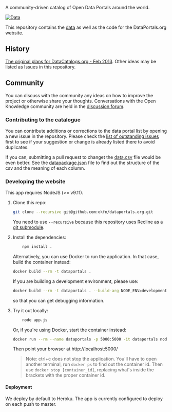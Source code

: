 A community-driven catalog of Open Data Portals around the world.

[![Data](https://github.com/okfn/dataportals.org/actions/workflows/frictionless.yaml/badge.svg)](https://repository.frictionlessdata.io/report?user=okfn&repo=dataportals.org&flow=portals)

This repository contains the [data](data/README.md) as well as the code
for the DataPortals.org website.

## History

[The original plans for DataCatalogs.org - Feb 2013](https://docs.google.com/a/okfn.org/document/d/1MP1eaxUPir9msLt4rRwYqdupE3-qeLZAqFXRiXuvwkA/edit).
Other ideas may be listed as Issues in this repository.

## Community

You can discuss with the community any ideas on how to improve the
project or otherwise share your thoughts. Conversations with the Open
Knowledge community are held in the
[discussion forum](https://discuss.okfn.org/c/open-knowledge-labs/dataportals). 

### Contributing to the catalogue

You can contribute additions or corrections to the data portal list by
opening a new issue in the repository. Please check the
[list of outstanding issues](https://github.com/okfn/dataportals.org/issues)
first to see if your suggestion or change is already listed there to
avoid duplicates.

If you can, submitting a pull request to changet the
[data.csv](https://github.com/okfn/dataportals.org/blob/master/data/portals.csv)
file would be even better. See the
[datapackage.json](https://github.com/okfn/dataportals.org/blob/master/data/datapackage.json)
file to find out the structure of the csv and the meaning of each column.

### Developing the website

This app requires NodeJS (>= v9.11).

1. Clone this repo:

    ```bash
    git clone --recursive git@github.com:okfn/dataportals.org.git
    ```
    You need to use `--recursive` because this repository uses Recline as a
    [git submodule](https://github.blog/2016-02-01-working-with-submodules/#joining-a-project-using-submodules).

2. Install the dependencies:

    ```bash
        npm install .
    ```

    Alternatively, you can use Docker to run the application. In that
    case, build the container instead:

    ```bash
    docker build --rm -t dataportals .
    ```

    If you are building a development environment, please use:

    ```bash
    docker build --rm -t dataportals . --build-arg NODE_ENV=development
    ```

    so that you can get debugging information.

3. Try it out locally:

    ```bash
        node app.js
    ```

    Or, if you're using Docker, start the container instead:

    ```bash
    docker run --rm --name dataportals -p 5000:5000 -it dataportals node app.js
    ```

   Then point your browser at http://localhost:5000/

   > Note: ctrl+c does not stop the application. You'll have to open another
   > terminal, run `docker ps` to find out the container id. Then use
   > `docker stop [container_id]`, replacing what's inside the brackets
   > with the proper container id.

#### Deployment

We deploy by default to Heroku. The app is currently configured to deploy on each push to master.
